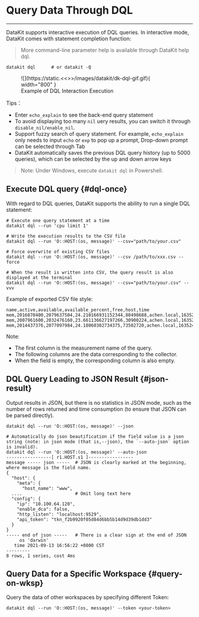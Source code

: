 
# Query Data Through DQL
---

DataKit supports interactive execution of DQL queries. In interactive mode, DataKit comes with statement completion function:

> More command-line parameter help is available through DataKit help dql.

```shell
datakit dql      # or datakit -Q
```

<figure markdown>
  ![](https://static.<<<custom_key.brand_main_domain>>>/images/datakit/dk-dql-gif.gif){ width="800" }
  <figcaption> Example of DQL Interaction Execution </figcaption>
</figure>

Tips：

- Enter `echo_explain` to see the back-end query statement
- To avoid displaying too many `nil` uery results, you can switch it through `disable_nil/enable_nil`.
- Support fuzzy search of query statement. For example, `echo_explain` only needs to input `echo` or `exp` to pop up a prompt, Drop-down prompt can be selected through Tab
- DataKit automatically saves the previous DQL query history (up to 5000 queries), which can be selected by the up and down arrow keys

> Note: Under Windows, execute `datakit dql` in Powershell.

## Execute DQL query {#dql-once}

With regard to DQL queries, DataKit supports the ability to run a single DQL statement:

```shell
# Execute one query statement at a time
datakit dql --run 'cpu limit 1'

# Write the execution results to the CSV file
datakit dql --run 'O::HOST:(os, message)' --csv="path/to/your.csv"

# Force overwrite of existing CSV files
datakit dql --run 'O::HOST:(os, message)' --csv /path/to/xxx.csv --force

# When the result is written into CSV, the query result is also displayed at the terminal
datakit dql --run 'O::HOST:(os, message)' --csv="path/to/your.csv" --vvv
```

Example of exported CSV file style:

```shell
name,active,available,available_percent,free,host,time
mem,2016870400,2079637504,24.210166931152344,80498688,achen.local,1635242524385
mem,2007961600,2032476160,23.661136627197266,30900224,achen.local,1635242534385
mem,2014437376,2077097984,24.18060302734375,73502720,achen.local,1635242544382
```

Note:

- The first column is the measurement name of the query.
- The following columns are the data corresponding to the collector.
- When the field is empty, the corresponding column is also empty.

## DQL Query Leading to JSON Result {#json-result}

Output results in JSON, but there is no statistics in JSON mode, such as the number of rows returned and time consumption (to ensure that JSON can be parsed directly).

```shell
datakit dql --run 'O::HOST:(os, message)' --json

# Automatically do json beautification if the field value is a json string (note: in json mode (that is,--json), the `--auto-json` option is invalid).
datakit dql --run 'O::HOST:(os, message)' --auto-json
-----------------[ r1.HOST.s1 ]-----------------
message ----- json -----  # JSON is clearly marked at the beginning, where message is the field name.
{
  "host": {
    "meta": {
      "host_name": "www",
  ....                    # Omit long text here
  "config": {
    "ip": "10.100.64.120",
    "enable_dca": false,
    "http_listen": "localhost:9529",
    "api_token": "tkn_f2b9920f05d84d6bb5b14d9d39db1dd3"
  }
}
----- end of json -----   # There is a clear sign at the end of JSON
     os 'darwin'
   time 2021-09-13 16:56:22 +0800 CST
---------
8 rows, 1 series, cost 4ms
```

## Query Data for a Specific Workspace {#query-on-wksp}

Query the data of other workspaces by specifying different Token:

```shell
datakit dql --run 'O::HOST:(os, message)' --token <your-token>
```
